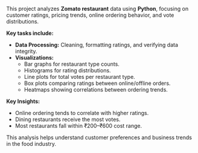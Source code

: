 This project analyzes **Zomato restaurant** data using **Python**, focusing on customer ratings, pricing trends, online ordering behavior, and vote distributions. 

**Key tasks include:**
- **Data Processing:** Cleaning, formatting ratings, and verifying data integrity.
- **Visualizations:**
    - Bar graphs for restaurant type counts.
    - Histograms for rating distributions.
    - Line plots for total votes per restaurant type.
    - Box plots comparing ratings between online/offline orders.
    - Heatmaps showing correlations between ordering trends.
  
**Key Insights:**
- Online ordering tends to correlate with higher ratings.
- Dining restaurants receive the most votes.
- Most restaurants fall within ₹200–₹600 cost range.
  
This analysis helps understand customer preferences and business trends in the food industry.
